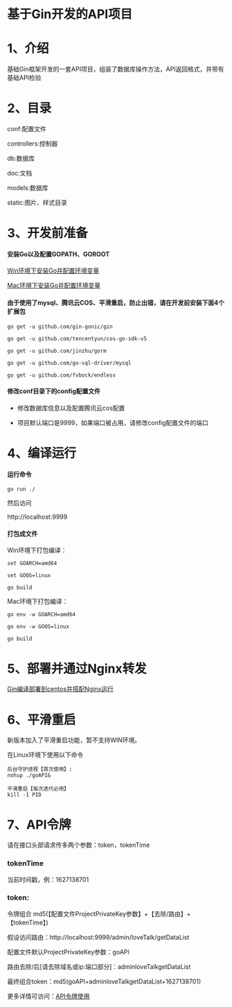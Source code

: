 # 基于Gin开发的API项目

# 1、介绍

基础Gin框架开发的一套API项目，组装了数据库操作方法，API返回格式，并带有基础API检验

# 2、目录

conf:配置文件

controllers:控制器

db:数据库

doc:文档

models:数据库

static:图片、样式目录

# 3、开发前准备

#### 安装Go以及配置GOPATH、GOROOT

[Win环境下安装Go并配置环境变量](https://hongzx.cn/home/blogShow/131)

[Mac环境下安装Go并配置环境变量](https://hongzx.cn/home/blogShow/134)

#### 由于使用了mysql、腾讯云COS、平滑重启，防止出错，请在开发前安装下面4个扩展包
```
go get -u github.com/gin-gonic/gin

go get -u github.com/tencentyun/cos-go-sdk-v5

go get -u github.com/jinzhu/gorm

go get -u github.com/go-sql-driver/mysql

go get -u github.com/fvbock/endless
```

#### 修改conf目录下的config配置文件

- 修改数据库信息以及配置腾讯云cos配置

- 项目默认端口是9999，如果端口被占用，请修改config配置文件的端口

# 4、编译运行

#### 运行命令
```
go run ./
```
然后访问

http://localhost:9999

#### 打包成文件

 Win环境下打包编译：
 
``` 
set GOARCH=amd64 

set GOOS=linux

go build
```
 
 Mac环境下打包编译：
 ```
 go env -w GOARCH=amd64
 
 go env -w GOOS=linux
 
 go build
```
 # 5、部署并通过Nginx转发
 [Gin编译部署到centos并搭配Nginx运行](https://hongzx.cn/home/blogShow/155)
 
 # 6、平滑重启
 新版本加入了平滑重启功能，暂不支持WIN环境。
 
 在Linux环境下使用以下命令
 ```
 后台守护进程【首次使用】:
 nohup ./goAPI&
 
 平滑重启【每次迭代必用】
 kill -1 PID
 
 ```
 
 
 
 # 7、API令牌
请在接口头部请求传多两个参数：token，tokenTime

### tokenTime

当前时间戳，例：1627138701

### token:

令牌组合 md5(【配置文件ProjectPrivateKey参数】+【去除/路由】+【tokenTime】)

假设访问路由：http://localhost:9999/admin/loveTalk/getDataList

配置文件默认ProjectPrivateKey参数：goAPI

路由去除/后[请去除域名或ip:端口部分]：adminloveTalkgetDataList

最终组合token：md5(goAPI+adminloveTalkgetDataList+1627138701)

更多详情可访问：[API令牌使用](https://hongzx.cn/home/blogPrivateShow/160)


